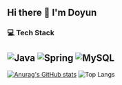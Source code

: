 ## Hi there 👋 I'm Doyun

### 💻 Tech Stack
![Java](https://img.shields.io/badge/java-%23ED8B00.svg?style=for-the-badge&logo=openjdk&logoColor=white)
![Spring](https://img.shields.io/badge/spring-%236DB33F.svg?style=for-the-badge&logo=spring&logoColor=white)
![MySQL](https://img.shields.io/badge/mysql-4479A1.svg?style=for-the-badge&logo=mysql&logoColor=white)
-

[![Anurag's GitHub stats](https://github-readme-stats.vercel.app/api?username=doyun-a)](https://github.com/anuraghazra/github-readme-stats)
![Top Langs](https://github-readme-stats.vercel.app/api/top-langs/?username=doyun-a&langs_count=8)
